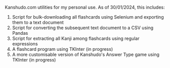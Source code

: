 Kanshudo.com utilities for my personal use. As of 30/01/2024, this includes:
  1. Script for bulk-downloading all flashcards using Selenium and exporting them to a text document
  2. Script for converting the subsequent text document to a CSV using Pandas
  3. Script for extracting all Kanji among flashcards using regular expressions
  4. A flashcard program using TKInter (in progress)
  5. A more customisable version of Kanshudo's Answer Type game using TKInter (in progress)
